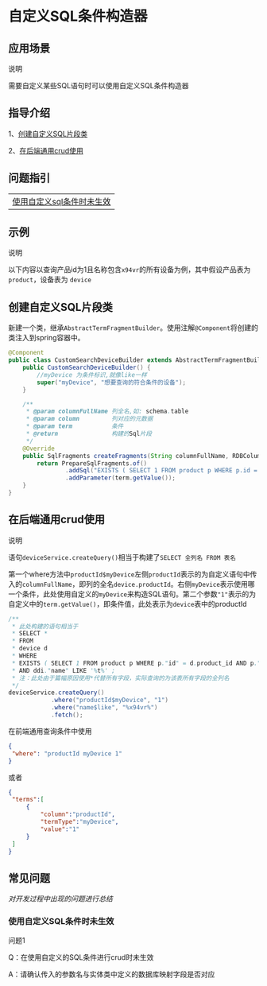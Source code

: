 # 自定义SQL条件构造器

## 应用场景

<div class='explanation primary'>
  <p class='explanation-title-warp'>
    <span class='iconfont icon-bangzhu explanation-icon'></span>
    <span class='explanation-title font-weight'>说明</span>
  </p>
    需要自定义某些SQL语句时可以使用自定义SQL条件构造器
</div>


## 指导介绍

<p>1、<a href='/dev-guide/diy-term-builder.html#创建自定义sql片段类'>创建自定义SQL片段类</a></p>

2、<a href='/dev-guide/diy-term-builder.html#在后端通用crud使用'>在后端通用crud使用</a>



## 问题指引

<table>
<tr>
    <td><a href="/dev-guide/diy-term-builder.html#使用自定义sql条件时未生效">使用自定义sql条件时未生效</a></td>
    </tr>
</table>



## 示例

<div class='explanation primary'>
  <p class='explanation-title-warp'>
    <span class='iconfont icon-bangzhu explanation-icon'></span>
    <span class='explanation-title font-weight'>说明</span>
  </p>
    <p>
        以下内容以查询产品id为1且名称包含<code>x94vr</code>的所有设备为例，其中假设产品表为<code>product</code>，设备表为			<code>device</code>
    </p>
</div>



## 创建自定义SQL片段类


新建一个类，继承`AbstractTermFragmentBuilder`。使用注解`@Component`将创建的类注入到spring容器中。

```java
@Component
public class CustomSearchDeviceBuilder extends AbstractTermFragmentBuilder {
    public CustomSearchDeviceBuilder() {
        //myDevice 为条件标识,就像like一样
        super("myDevice", "想要查询的符合条件的设备");
    }

    /**
     * @param columnFullName 列全名,如: schema.table
     * @param column         列对应的元数据
     * @param term           条件
     * @return 				 构建的Sql片段
     */
    @Override
    public SqlFragments createFragments(String columnFullName, RDBColumnMetadata column, Term term) {
        return PrepareSqlFragments.of()
                .addSql("EXISTS ( SELECT 1 FROM product p WHERE p.id = ",columnFullName," AND p.id = ? )")
                .addParameter(term.getValue());
    }
}
```



## 在后端通用crud使用

<div class='explanation primary'>
  <p class='explanation-title-warp'>
    <span class='iconfont icon-bangzhu explanation-icon'></span>
    <span class='explanation-title font-weight'>说明</span>
  </p>
    <p>
        语句<code>deviceService.createQuery()</code>相当于构建了<code>SELECT 全列名 FROM 表名</code></p>
</div>


<p>
第一个where方法中<code>productId$myDevice</code>左侧<code>productId</code>表示的为自定义语句中传入的<code>columnFullName</code>，即列的全名<code>device.productId</code>。右侧<code>myDevice</code>表示使用哪一个条件，此处使用自定义的<code>myDevice</code>来构造SQL语句。第二个参数<code>"1"</code>表示的为自定义中的<code>term.getValue()</code>，即条件值，此处表示为<code>device</code>表中的productId</p>


```java
/**
 * 此处构建的语句相当于
 * SELECT * 
 * FROM
 * device d 
 * WHERE
 * EXISTS ( SELECT 1 FROM product p WHERE p."id" = d.product_id AND p."id" = '1' )	
 * AND ddi."name" LIKE '%t%' ;
 * 注：此处由于篇幅原因使用*代替所有字段，实际查询的为该表所有字段的全列名
 */
deviceService.createQuery()
            .where("productId$myDevice", "1")                         
            .where("name$like", "%x94vr%")                       
            .fetch();
```

在前端通用查询条件中使用

```json
{
 "where": "productId myDevice 1"
}
```

或者

```json
{
 "terms":[
     {
         "column":"productId",
         "termType":"myDevice",
         "value":"1"
     }
 ]
}
```

## 常见问题

*对开发过程中出现的问题进行总结*



### 使用自定义SQL条件时未生效

<div class='explanation warning'>
  <p class='explanation-title-warp'>
    <span class='iconfont icon-bangzhu explanation-icon'></span>
    <span class='explanation-title font-weight'>问题1</span>
  </p>
    <p>
        Q：在使用自定义的SQL条件进行crud时未生效
    </p>
    <p>
        A：请确认传入的参数名与实体类中定义的数据库映射字段是否对应
    </p>
</div>

